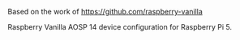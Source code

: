 Based on the work of https://github.com/raspberry-vanilla

Raspberry Vanilla AOSP 14 device configuration for Raspberry Pi 5.
